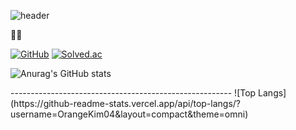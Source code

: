 ![header](https://capsule-render.vercel.app/api?type=waving&color=auto&height=300&section=header&text=Be%20patient&fontSize=90)

<div style={{display: 'flex'}}>
  
<div>
🍊🍊
  
[![GitHub](https://hits.seeyoufarm.com/api/count/incr/badge.svg?url=https%3A%2F%2Fgithub.com%2FOrangeKim04&count_bg=%23000000&title_bg=%23000000&icon=github.svg&icon_color=%23FFFFFF&title=hits&edge_flat=false)](https://hits.seeyoufarm.com)
[![Solved.ac](http://mazassumnida.wtf/api/mini/generate_badge?boj=queem2)](https://solved.ac/queem2)

</div>

![Anurag's GitHub stats](https://github-readme-stats.vercel.app/api?username=OrangeKim04&show_icons=true&theme=omni)

</div>
-------------------------------------------------------
![Top Langs](https://github-readme-stats.vercel.app/api/top-langs/?username=OrangeKim04&layout=compact&theme=omni)
